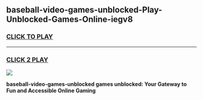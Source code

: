 
## baseball-video-games-unblocked-Play-Unblocked-Games-Online-iegv8
<h3>
<a href="https://premium76.site?title=baseball-video-games-unblocked&ref=25A">CLICK TO PLAY</a></h3>
<hr>

<h3>
<a href="https://premium76.site?title=baseball-video-games-unblocked&ref=25A">CLICK 2 PLAY</a>
  
</h3>

<a href="https://premium76.site?title=baseball-video-games-unblocked&ref=25A"><img src="https://clearcache.store/games.png"></a>


**baseball-video-games-unblocked games unblocked: Your Gateway to Fun and Accessible Online Gaming**
